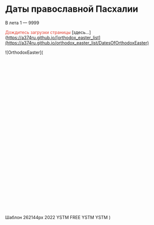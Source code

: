 Даты православной Пасхалии
===

  В лета 1 — 9999
  
<span style="color:#e34234">Дождитесь загрузки страницы</span> [здесь…](https://a374ru.github.io/[orthodox_easter_list](https://a374ru.github.io/orthodox_easter_list/DatesOfOrthodoxEaster)
  
  
![OrthodoxEaster](<svg
   width="511.00003"
   height="511.00003"
   viewBox="0 0 135.20209 135.20209"
   version="1.1"
   id="svg69"
   inkscape:version="1.2 (dc2aeda, 2022-05-15)"
   sodipodi:docname="easter.svg"
   inkscape:export-filename="ins-template-512x512.svg"
   inkscape:export-xdpi="96"
   inkscape:export-ydpi="96"
   xmlns:inkscape="http://www.inkscape.org/namespaces/inkscape"
   xmlns:sodipodi="http://sodipodi.sourceforge.net/DTD/sodipodi-0.dtd"
   xmlns:xlink="http://www.w3.org/1999/xlink"
   xmlns="http://www.w3.org/2000/svg"
   xmlns:svg="http://www.w3.org/2000/svg"
   xmlns:rdf="http://www.w3.org/1999/02/22-rdf-syntax-ns#"
   xmlns:cc="http://creativecommons.org/ns#"
   xmlns:dc="http://purl.org/dc/elements/1.1/">
  <title
     id="title66">XB 1-9999</title>
  <sodipodi:namedview
     id="namedview71"
     pagecolor="#fffafd"
     bordercolor="#000000"
     borderopacity="0.25"
     inkscape:showpageshadow="false"
     inkscape:pageopacity="1"
     inkscape:pagecheckerboard="false"
     inkscape:deskcolor="#d1d1d1"
     inkscape:document-units="px"
     showgrid="true"
     inkscape:zoom="0.68747343"
     inkscape:cx="362.92312"
     inkscape:cy="282.19272"
     inkscape:window-width="1120"
     inkscape:window-height="875"
     inkscape:window-x="394"
     inkscape:window-y="77"
     inkscape:window-maximized="0"
     inkscape:current-layer="layer1"
     guidehicolor="#e0e0e0"
     guidehiopacity="0.49803922"
     showborder="true">
    <inkscape:grid
       type="xygrid"
       id="grid73"
       empspacing="4"
       originx="0"
       originy="0"
       dotted="false"
       color="#7d7d7d"
       opacity="0.14901961"
       empcolor="#d4d4d4"
       empopacity="0.30196078"
       spacingx="2.6458333"
       spacingy="2.6458333" />
  </sodipodi:namedview>
  <defs
     id="defs66">
    <linearGradient
       inkscape:collect="always"
       id="linearGradient22367">
      <stop
         style="stop-color:#e34234;stop-opacity:0;"
         offset="0"
         id="stop22365" />
      <stop
         style="stop-color:#e34234;stop-opacity:1;"
         offset="1"
         id="stop22363" />
    </linearGradient>
    <linearGradient
       inkscape:collect="always"
       id="linearGradient19215">
      <stop
         style="stop-color:#fcfcc8;stop-opacity:1;"
         offset="0"
         id="stop19211" />
      <stop
         style="stop-color:#dce207;stop-opacity:0;"
         offset="1"
         id="stop19213" />
    </linearGradient>
    <filter
       inkscape:collect="always"
       style="color-interpolation-filters:sRGB"
       id="filter3791"
       x="-0.019908858"
       y="-0.028679706"
       width="1.0398177"
       height="1.0573595">
      <feGaussianBlur
         inkscape:collect="always"
         stdDeviation="1.0578951"
         id="feGaussianBlur3793" />
    </filter>
    <filter
       inkscape:collect="always"
       style="color-interpolation-filters:sRGB"
       id="filter17029"
       x="-0.21402995"
       y="-0.21402995"
       width="1.4280599"
       height="1.4280599">
      <feGaussianBlur
         inkscape:collect="always"
         stdDeviation="8.4391932"
         id="feGaussianBlur17031" />
    </filter>
    <radialGradient
       inkscape:collect="always"
       xlink:href="#linearGradient19215"
       id="radialGradient19217"
       cx="68.21447"
       cy="68.021935"
       fx="68.21447"
       fy="68.021935"
       r="68.011353"
       gradientUnits="userSpaceOnUse" />
    <linearGradient
       inkscape:collect="always"
       xlink:href="#linearGradient22367"
       id="linearGradient22369"
       x1="64.804901"
       y1="146.07104"
       x2="64.804901"
       y2="16.54546"
       gradientUnits="userSpaceOnUse" />
    <linearGradient
       inkscape:collect="always"
       xlink:href="#linearGradient22367"
       id="linearGradient22736"
       gradientUnits="userSpaceOnUse"
       x1="60.839111"
       y1="107.09533"
       x2="60.839111"
       y2="84.007942" />
    <linearGradient
       inkscape:collect="always"
       xlink:href="#linearGradient22367"
       id="linearGradient23635"
       gradientUnits="userSpaceOnUse"
       x1="64.804901"
       y1="146.07104"
       x2="64.804901"
       y2="16.54546" />
    <linearGradient
       inkscape:collect="always"
       xlink:href="#linearGradient22367"
       id="linearGradient23637"
       gradientUnits="userSpaceOnUse"
       x1="64.804901"
       y1="146.07104"
       x2="64.804901"
       y2="16.54546" />
    <linearGradient
       inkscape:collect="always"
       xlink:href="#linearGradient22367"
       id="linearGradient23639"
       gradientUnits="userSpaceOnUse"
       x1="64.804901"
       y1="146.07104"
       x2="64.804901"
       y2="16.54546" />
    <linearGradient
       inkscape:collect="always"
       xlink:href="#linearGradient22367"
       id="linearGradient23641"
       gradientUnits="userSpaceOnUse"
       x1="60.839111"
       y1="107.09533"
       x2="60.839111"
       y2="84.007942" />
    <linearGradient
       inkscape:collect="always"
       xlink:href="#linearGradient22367"
       id="linearGradient23643"
       gradientUnits="userSpaceOnUse"
       x1="60.839111"
       y1="107.09533"
       x2="60.839111"
       y2="84.007942" />
  </defs>
  <g
     inkscape:label="Слой 1"
     inkscape:groupmode="layer"
     id="layer1">
    <circle
       style="opacity:1;fill:url(#radialGradient19217);fill-opacity:1;fill-rule:evenodd;stroke:black;stroke-width:0.264583;stroke-dasharray:none;stroke-dashoffset:0;stroke-opacity:1;filter:url(#filter17029)"
       id="path15937"
       cx="68.21447"
       cy="68.021935"
       r="47.625" />
    <g
       id="g11220"
       inkscape:label="XB"
       transform="matrix(1,0,0,0.81708436,-1.3049001,-2.9357026)"
       style="opacity:0.925789;fill:url(#linearGradient22369);fill-opacity:1;stroke:none">
      <g
         aria-label="ХВ"
         transform="scale(0.89122874,1.1220464)"
         id="text473-1"
         style="font-size:114.684px;font-family:Clunya;-inkscape-font-specification:'Clunya, Normal';display:inline;opacity:0.582857;fill:url(#linearGradient23639);fill-rule:evenodd;stroke-width:0.264583;filter:url(#filter3791)">
        <path
           d="m 82.945185,31.729112 c -1.490892,-4.472676 -1.490892,-7.45446 -0.458736,-13.073976 0,-0.229368 0.114684,-0.458736 0.229368,-0.802788 0.114684,-0.229368 0.229368,-0.57342 0.229368,-0.917472 0.344052,-2.178996 -1.949628,-1.949628 -4.128623,-1.605576 -2.408364,0.114684 -5.275464,2.523048 -8.142564,5.963568 -2.8671,3.44052 -5.7342,7.798512 -8.142564,11.812452 L 51.177718,51.45476 33.401698,17.62298 h 4.58736 V 15.3293 H 15.510995 v 2.29368 h 4.587359 l 23.968956,45.529547 -8.257248,13.18866 c -0.344052,-0.114684 -0.688104,-0.114684 -1.032156,-0.229368 -0.344052,-0.114684 -0.802788,-0.114684 -1.14684,-0.114684 -4.58736,0 -8.142564,3.669888 -8.142564,8.142564 0,2.178996 0.802788,4.01394 2.29368,5.504832 l -5.390148,8.715984 c -1.72026,2.637735 -5.160779,2.981785 -7.569143,2.981785 v 2.29368 h 20.184383 v -2.29368 c -3.096468,0 -5.619516,-0.11469 -6.422304,-0.91747 -0.802788,-0.573423 -1.032156,-1.834947 -0.229368,-3.211155 l 3.096468,-5.275464 c 0.344052,0.114684 0.688104,0.114684 1.032156,0.114684 h 1.14684 c 4.472676,0 7.913196,-3.44052 7.913196,-7.913196 0,-2.178996 -0.688104,-4.01394 -2.064312,-5.504832 L 46.246306,67.510519 64.251694,101.3423 h -4.58736 v 2.29368 H 82.371765 V 101.3423 H 77.784406 L 53.24203,55.812751 62.187382,41.591936 c 2.29368,-3.669888 4.58736,-6.30762 6.88104,-7.913196 2.29368,-1.490892 4.128624,-2.29368 5.390148,-2.29368 1.949628,0 3.325836,0.458736 4.357992,0.917472 1.032156,0.57342 2.064311,1.14684 3.784571,1.605576 0.344052,0 0.57342,-0.229368 0.688104,-0.57342 0.114684,-0.344052 0,-0.917472 -0.344052,-1.605576 z"
           id="path23508"
           style="fill:url(#linearGradient23635)" />
        <path
           d="m 89.252762,103.63598 h 53.098688 c 0,0 0,-2.29368 0,-2.29368 h -4.58736 V 72.327247 l -28.44163,-13.418028 8.02788,-14.106131 c 7.45446,0 12.61524,-1.72026 15.82639,-4.357992 3.21116,-2.637732 4.58736,-6.30762 4.58736,-9.977508 0,-6.536988 -3.21115,-10.32156 -8.14256,-12.500556 -4.93141,-2.178996 -11.4684,-2.637732 -18.23476,-2.637732 -4.70204,0 -9.06003,0.802788 -12.271184,2.637732 -3.211152,1.834944 -5.275464,4.58736 -5.275464,8.715984 V 101.3423 h -4.58736 z M 126.41038,30.467588 c 0,2.637732 -1.03216,5.619516 -2.8671,8.02788 -1.83495,2.408364 -4.47268,4.128624 -7.79851,4.128624 l -8.71599,15.252971 V 28.173908 c 0,-4.702044 1.14684,-7.45446 2.75242,-8.945352 1.60557,-1.376208 3.44052,-1.605576 5.16078,-1.605576 3.5552,0 6.4223,0.57342 8.37193,2.408364 1.94963,1.834944 3.09647,5.046096 3.09647,10.436244 z m -1.83495,38.304455 V 101.3423 H 107.02878 V 60.514795 Z"
           id="path23510"
           style="fill:url(#linearGradient23637)" />
      </g>
      <g
         aria-label="ХВ"
         transform="scale(0.89122875,1.1220464)"
         id="text473"
         style="font-size:114.684px;font-family:Clunya;-inkscape-font-specification:'Clunya, Normal';fill:url(#linearGradient22736);fill-rule:evenodd;stroke-width:0.264583">
        <path
           d="m 82.945185,31.729112 c -1.490892,-4.472676 -1.490892,-7.45446 -0.458736,-13.073976 0,-0.229368 0.114684,-0.458736 0.229368,-0.802788 0.114684,-0.229368 0.229368,-0.57342 0.229368,-0.917472 0.344051,-2.178996 -1.949628,-1.949628 -4.128624,-1.605576 -2.408364,0.114684 -5.275464,2.523048 -8.142564,5.963568 -2.8671,3.44052 -5.7342,7.798512 -8.142564,11.812452 L 51.177717,51.45476 33.401697,17.62298 h 4.58736 V 15.3293 H 15.510994 v 2.29368 h 4.58736 l 23.968955,45.529547 -8.257248,13.18866 c -0.344052,-0.114684 -0.688104,-0.114684 -1.032156,-0.229368 -0.344052,-0.114684 -0.802788,-0.114684 -1.14684,-0.114684 -4.58736,0 -8.142564,3.669888 -8.142564,8.142564 0,2.178996 0.802788,4.01394 2.29368,5.504832 l -5.390147,8.715984 c -1.72026,2.637735 -5.16078,2.981785 -7.569144,2.981785 v 2.29368 h 20.184383 v -2.29368 c -3.096468,0 -5.619516,-0.11469 -6.422304,-0.91747 -0.802788,-0.573423 -1.032156,-1.834947 -0.229368,-3.211155 l 3.096468,-5.275464 c 0.344052,0.114684 0.688104,0.114684 1.032156,0.114684 h 1.14684 c 4.472676,0 7.913196,-3.44052 7.913196,-7.913196 0,-2.178996 -0.688104,-4.01394 -2.064312,-5.504832 L 46.246305,67.510519 64.251693,101.3423 h -4.58736 v 2.29368 h 22.707432 v -2.29368 h -4.58736 L 53.242029,55.812751 62.187381,41.591936 c 2.29368,-3.669888 4.58736,-6.30762 6.88104,-7.913196 2.29368,-1.490892 4.128624,-2.29368 5.390148,-2.29368 1.949628,0 3.325836,0.458736 4.357992,0.917472 1.032156,0.57342 2.064312,1.14684 3.784572,1.605576 0.344052,0 0.573419,-0.229368 0.688103,-0.57342 0.114684,-0.344052 0,-0.917472 -0.344051,-1.605576 z"
           id="path23513"
           style="fill:url(#linearGradient23641)" />
        <path
           d="m 89.252761,103.63598 h 53.098689 c 0,0 0,-2.29368 0,-2.29368 h -4.58736 V 72.327247 l -28.44163,-13.418028 8.02788,-14.106131 c 7.45446,0 12.61524,-1.72026 15.82639,-4.357992 3.21115,-2.637732 4.58736,-6.30762 4.58736,-9.977508 0,-6.536988 -3.21115,-10.32156 -8.14256,-12.500556 -4.93141,-2.178996 -11.4684,-2.637732 -18.23476,-2.637732 -4.70204,0 -9.06003,0.802788 -12.271185,2.637732 -3.211152,1.834944 -5.275464,4.58736 -5.275464,8.715984 V 101.3423 h -4.58736 z M 126.41038,30.467588 c 0,2.637732 -1.03216,5.619516 -2.8671,8.02788 -1.83495,2.408364 -4.47268,4.128624 -7.79851,4.128624 l -8.71599,15.252971 V 28.173908 c 0,-4.702044 1.14684,-7.45446 2.75242,-8.945352 1.60557,-1.376208 3.44052,-1.605576 5.16078,-1.605576 3.5552,0 6.4223,0.57342 8.37193,2.408364 1.94963,1.834944 3.09647,5.046096 3.09647,10.436244 z m -1.83495,38.304455 V 101.3423 H 107.02878 V 60.514795 Z"
           id="path23515"
           style="fill:url(#linearGradient23643)" />
      </g>
    </g>
    <g
       aria-label="а7-¤fцч7f "
       transform="scale(1.0919793,0.91576827)"
       id="text11276"
       style="font-size:24.4086px;font-family:Clunya;-inkscape-font-specification:'Clunya, Normal';opacity:0.71619;fill-rule:evenodd;stroke:black;stroke-width:0.505883;stroke-opacity:0.85098">
      <path
         d="m 30.34645,128.09253 c -0.463764,-2.24559 -0.87871,-5.27226 -1.04957,-9.00678 -0.02441,-0.21967 -0.09764,-0.43935 -0.366129,-0.43935 -0.17086,-0.0244 -0.512581,-0.0488 -0.87871,-0.0488 h -0.488172 -0.34172 c -0.219678,0 -0.317312,0.31731 -0.317312,0.48817 0,0.43936 0,0.75667 0.02441,0.97635 0.02441,0.21968 0.02441,0.48817 0.02441,0.82989 -0.561398,0.97634 -1.04957,1.83065 -1.488924,2.5385 -0.463764,0.73225 -0.854301,1.41569 -1.22043,2.05032 -0.268495,0.46376 -0.585807,1.1472 -0.805484,1.83064 -0.07323,0.21968 -0.146452,0.63463 -0.146452,0.95194 0,0.65903 0.366129,1.00075 1.073979,1.00075 0.414946,0 0.781075,-0.24409 1.073978,-0.63462 0.292903,-0.29291 0.561398,-0.61022 0.87871,-1.02516 0.317311,-0.39054 0.68344,-0.90312 1.171612,-1.6842 0.09764,0.61022 0.170861,1.07398 0.244086,1.44011 0.09763,0.73226 0.195269,1.1472 0.390538,1.61097 0.09763,0.21967 0.219677,0.34172 0.390538,0.34172 h 1.415698 c 0.70785,0 0.610215,-0.36613 0.414947,-1.22043 z m -2.97785,-2.97785 c -0.561397,0.97634 -1.171612,1.90387 -1.56215,2.22118 -0.292903,0.2685 -0.512581,0.34172 -0.927527,0.34172 -0.244086,0 -0.366129,-0.19527 -0.366129,-0.61021 0,-0.5614 0.146452,-0.95194 0.366129,-1.51334 0.17086,-0.41494 0.536989,-1.17161 0.951936,-1.95268 l 0.634623,-1.17162 c 0.195269,-0.39053 0.366129,-0.73226 0.536989,-1.04957 l 0.219678,2.05033 c 0.07323,0.70784 0.122043,1.26924 0.146451,1.68419 z"
         id="path23518" />
      <path
         d="m 30.883424,114.30167 c 0.07323,0 0.122043,-0.0732 0.122043,-0.19527 0,-0.14645 -0.04882,-0.21968 -0.122043,-0.21968 -0.02441,0 -0.07323,-0.0244 -0.122043,-0.0488 -0.07323,-0.0244 -0.146451,-0.0244 -0.219677,-0.0244 -0.195269,0.0244 -0.268495,-0.19527 -0.292903,-0.36613 -0.02441,-0.0976 -0.02441,-0.21968 -0.02441,-0.39054 v -0.48817 -0.51258 -0.46377 c 0,-0.17086 -0.02441,-0.2929 -0.195269,-0.36612 -0.219677,-0.0244 -0.488172,-0.0244 -0.854301,-0.0244 H 28.34493 c -0.09764,0 -0.17086,0.14645 -0.17086,0.24408 0,0.12205 0,0.2685 0.02441,0.43936 0,0.34172 0.02441,0.70785 0.02441,1.02516 0,0.2929 0,0.48817 -0.04882,0.68344 -0.02441,0.12204 -0.09764,0.17086 -0.195269,0.17086 -0.976344,0 -2.196774,-0.0244 -3.368387,-0.0732 -1.171613,-0.0488 -2.27,-0.12204 -3.051075,-0.31731 -0.268494,-0.0732 -0.390537,0.34172 -0.02441,0.61022 0.07323,0.0732 0.09763,0.14645 0.07323,0.26849 -0.02441,0.12204 -0.04882,0.21968 -0.04882,0.31731 0,0.34172 0.02441,0.63463 0.04882,0.8543 0.02441,0.21968 0.02441,0.41495 0,0.53699 0,0.12205 0.07323,0.19527 0.195269,0.19527 0.414946,0.0732 1.318065,0.0976 1.684194,0.0244 0.07323,-0.0244 0.122043,-0.0976 0.122043,-0.19527 -0.02441,-0.24408 -0.04882,-0.51258 -0.04882,-0.80548 0,-0.2929 0.02441,-0.53699 0.04882,-0.70785 0,-0.12204 0.04882,-0.17086 0.17086,-0.17086 0.976344,0.0244 2.318817,0.0488 3.66129,0.0488 1.293655,0 2.587311,-0.0244 3.441612,-0.0488 z"
         id="path23520" />
      <path
         d="m 32.616421,129.09328 h 6.541505 v -1.24484 h -6.541505 z"
         id="path23522" />
      <path
         d="m 45.186809,129.55704 0.610215,-0.78107 c -0.292904,-0.21968 -0.659032,-0.46376 -1.098387,-0.78108 0.195269,-0.36613 0.414946,-0.68344 0.585806,-0.92752 0.17086,-0.19527 0.292903,-0.43936 0.390538,-0.61022 l -0.87871,-0.51258 c -0.17086,0.36613 -0.51258,0.82989 -0.927527,1.4157 -0.219677,-0.12204 -0.414946,-0.26849 -0.610215,-0.41495 -0.195268,-0.12204 -0.366129,-0.24408 -0.488172,-0.34172 l -0.610215,0.78108 c 0.122043,0.12204 0.317312,0.24408 0.53699,0.39054 0.195268,0.14645 0.414946,0.2929 0.610215,0.46376 -0.70785,1.07398 -0.829893,1.29366 -1.000753,1.53774 -0.219677,-0.12204 -0.414946,-0.26849 -0.585806,-0.41495 -0.170861,-0.14645 -0.341721,-0.26849 -0.488172,-0.31731 l -0.683441,0.75667 c 0.146451,0.0976 0.317312,0.21968 0.536989,0.34172 0.244086,0.19527 0.463763,0.31731 0.659032,0.46376 -0.195269,0.34172 -0.390537,0.61022 -0.536989,0.90312 l -0.390538,0.61022 0.951936,0.51258 c 0.146451,-0.36613 0.439355,-0.8299 0.829892,-1.4157 0.414946,0.31731 0.70785,0.51258 1.025161,0.68344 l 0.634624,-0.75667 -1.122796,-0.73226 c 0.170861,-0.2929 0.292904,-0.56139 1.025162,-1.56215 z"
         id="path23524" />
      <path
         d="m 63.395617,128.77597 c -0.02441,-0.0244 -0.09763,-0.0488 -0.219677,-0.0732 -1.000753,-0.0244 -1.977097,-0.0732 -2.904623,-0.0976 l -2.636129,-0.0732 c -0.09763,-2.95344 -0.561398,-5.63838 -1.147204,-7.54225 -0.292904,-0.95194 -0.610215,-1.6842 -0.951936,-2.22119 -0.683441,-1.04957 -1.122795,-0.87871 -1.586559,0 -0.488172,0.87871 -0.903118,2.61172 -1.196021,5.19903 -0.146452,1.29366 -0.219678,2.80699 -0.244086,4.54 l -5.516344,0.12205 c -0.17086,0 -0.195269,0.21967 -0.195269,0.41494 0,0.17086 0.04882,0.34172 0.170861,0.34172 -0.02441,0 -0.02441,0.0244 -0.02441,0.0488 l -0.04882,4.29591 c -0.07323,0.29291 0.17086,0.39054 0.366129,0.39054 h 0.781075 c 0.244086,0 0.536989,0 0.854301,0.0244 0.292903,0 0.439355,-0.31731 0.439355,-0.61021 l -0.07323,-1.09839 c -0.02441,-0.63463 -0.04882,-1.24484 -0.09763,-1.87946 -0.02441,-0.31732 -0.07323,-0.65904 -0.09764,-1.04957 0,-0.0244 0,-0.0732 -0.02441,-0.12205 -0.02441,-0.0488 -0.02441,-0.0732 0,-0.0732 l 1.659784,-0.0732 c 0.610215,0 1.293656,-0.0244 2.050323,-0.0488 0.17086,0.43936 0.34172,0.85431 0.463763,1.22043 0.268495,0.75667 0.512581,1.44011 0.829893,2.17237 0.17086,0.36613 0.366129,0.78108 0.610215,1.19602 0.04882,0.0732 0.146451,0.12204 0.317311,0.12204 0.170861,0 0.268495,-0.0488 0.341721,-0.12204 0.585806,-0.90312 1.04957,-1.58656 1.39129,-2.27 0.34172,-0.68344 0.585806,-1.36688 0.805484,-2.27 1.196021,0 2.44086,0.0732 3.539247,0.14645 0.04882,0.0244 0.07323,0.0732 0.07323,0.0976 -0.02441,0.0244 0,0.0488 0.02441,0.0732 0.07323,0.34172 0.122043,0.65904 0.195269,0.92753 0.09763,0.58581 0.195269,1.04957 0.292903,1.58656 0.04882,0.26849 0.09763,0.58581 0.17086,0.90312 0.02441,0.36613 0.439355,0.2929 0.463764,0 l 0.366129,-1.80624 c 0.122043,-0.58581 0.317312,-1.19602 0.585806,-1.85505 0.02441,-0.0732 0.04882,-0.12205 0.09764,-0.19527 0.07323,-0.12204 0.122043,-0.24409 0.07323,-0.34172 z m -6.980859,-0.0732 c -0.903118,0.21968 -1.879462,0.17086 -2.977849,-0.12204 -0.07323,0 -0.09763,-0.0244 -0.122043,-0.0488 0,-1.12279 0.146451,-2.51408 0.366129,-3.61247 0.09763,-0.5614 0.219677,-1.02516 0.390537,-1.39129 0.17086,-0.36613 0.341721,-0.53699 0.561398,-0.53699 0.488172,0 0.976344,0.8543 1.366882,1.9771 0.366129,1.12279 0.634623,2.53849 0.634623,3.61247 -0.09763,0.0732 -0.17086,0.0976 -0.219677,0.12204 z"
         id="path23526" />
      <path
         d="m 76.869144,129.31296 c 0.02441,-0.19527 0,-0.70785 -0.195269,-0.73226 -0.219677,-0.0244 -0.463763,-0.0244 -0.732258,0.0244 -0.536989,0.0976 -0.927527,0.0244 -1.318064,0 -0.195269,-0.0244 -0.292904,-0.12204 -0.292904,-0.2929 -0.17086,-2.61173 -0.219677,-5.56517 0.04882,-9.29968 0,-0.17086 -0.02441,-0.34172 -0.195269,-0.34172 -0.09763,0 -0.244086,0 -0.414946,-0.0244 -0.366129,0 -0.756667,0.0244 -1.122796,0.0244 -0.17086,0.0244 -0.317312,0.0244 -0.439355,0.0488 -0.09763,0.0244 -0.09763,0.17086 -0.09763,0.2929 0,1.83064 -0.04882,3.53925 -0.122043,5.07699 -0.09764,1.56215 -0.122043,2.95344 -0.07323,4.17387 0.07323,0.19527 -0.17086,0.31731 -0.366129,0.31731 h -3.31957 c -0.219677,0 -0.292903,-0.24409 -0.366129,-0.43936 -0.292903,-2.70935 -0.390537,-5.3943 -0.122043,-8.98236 0.07323,-0.19527 0.02441,-0.48817 -0.244086,-0.48817 -0.195268,0 -0.585806,0.0244 -0.976344,0.0488 -0.390537,0.0244 -0.756666,0.0732 -0.951935,0.0976 -0.195269,0.0732 -0.244086,0.19527 -0.268495,0.39054 -0.122043,3.49043 -0.122043,6.59032 0.09763,9.73903 0,0.17086 0.02441,0.31731 0.195269,0.31731 h 8.860321 c 0.244086,0 0.366129,0.0732 0.366129,0.24409 0.02441,0.97634 0,1.68419 -0.07322,2.41645 -0.07323,0.73226 -0.122043,1.46451 -0.122043,2.36763 0,0.78108 0.07322,1.65979 0.17086,2.41645 0.09763,0.75667 0.195269,1.36689 0.268494,1.58656 0.122043,0.14645 0.195269,0.14645 0.244086,0 0.07323,-1.00075 0.170861,-1.78183 0.292904,-2.51408 0.122043,-0.73226 0.317311,-1.44011 0.585806,-2.48968 0.195269,-0.75667 0.34172,-1.34247 0.439355,-1.95269 0.09763,-0.61021 0.17086,-1.22043 0.244086,-2.02591 z"
         id="path23528" />
      <path
         d="m 87.218365,129.06887 c -0.122043,-1.09839 -0.219678,-2.05032 -0.292903,-3.02666 -0.09763,-0.95194 -0.122043,-1.95269 -0.122043,-3.19753 0,-0.78108 0.04882,-1.36688 0.09763,-1.9771 0.04882,-0.5858 0.09763,-1.17161 0.122043,-1.92828 0,-0.12204 -0.02441,-0.2929 -0.195269,-0.2929 -0.317312,0 -0.634623,0 -0.927527,-0.0244 -0.292903,0 -0.659032,0.0488 -1.073978,0.12204 -0.122043,0 -0.219677,0.12205 -0.219677,0.21968 -0.07323,1.24484 -0.09763,2.44086 -0.122043,3.6857 -0.87871,-0.0976 -1.708602,-0.34172 -2.465269,-1.09839 -0.756666,-0.78107 -0.854301,-1.61096 -0.927527,-2.58731 0,-0.12204 -0.04882,-0.19527 -0.122043,-0.21968 -0.659032,0 -1.171612,0.0244 -1.830645,0.12205 -0.195268,0 -0.390537,0.19527 -0.292903,0.36613 0.390538,1.26924 0.829893,1.85505 1.879462,2.63612 1.171613,0.90312 2.489678,1.24484 3.734516,1.26925 -0.02441,2.02592 0,4.02742 0.07323,5.98011 0,0.0732 0.07323,0.19527 0.146451,0.19527 h 2.294409 c 0.17086,0 0.244086,-0.14645 0.244086,-0.24409 z"
         id="path23530" />
      <path
         d="m 87.58446,114.30167 c 0.07323,0 0.122043,-0.0732 0.122043,-0.19527 0,-0.14645 -0.04882,-0.21968 -0.122043,-0.21968 -0.02441,0 -0.07323,-0.0244 -0.122043,-0.0488 -0.07323,-0.0244 -0.146452,-0.0244 -0.219678,-0.0244 -0.195268,0.0244 -0.268494,-0.19527 -0.292903,-0.36613 -0.02441,-0.0976 -0.02441,-0.21968 -0.02441,-0.39054 v -0.48817 -0.51258 -0.46377 c 0,-0.17086 -0.02441,-0.2929 -0.195269,-0.36612 -0.219678,-0.0244 -0.488172,-0.0244 -0.854301,-0.0244 h -0.829893 c -0.09763,0 -0.17086,0.14645 -0.17086,0.24408 0,0.12205 0,0.2685 0.02441,0.43936 0,0.34172 0.02441,0.70785 0.02441,1.02516 0,0.2929 0,0.48817 -0.04882,0.68344 -0.02441,0.12204 -0.09763,0.17086 -0.195269,0.17086 -0.976344,0 -2.196774,-0.0244 -3.368386,-0.0732 -1.171613,-0.0488 -2.27,-0.12204 -3.051075,-0.31731 -0.268495,-0.0732 -0.390538,0.34172 -0.02441,0.61022 0.07323,0.0732 0.09763,0.14645 0.07323,0.26849 -0.02441,0.12204 -0.04882,0.21968 -0.04882,0.31731 0,0.34172 0.02441,0.63463 0.04882,0.8543 0.02441,0.21968 0.02441,0.41495 0,0.53699 0,0.12205 0.07323,0.19527 0.195269,0.19527 0.414946,0.0732 1.318064,0.0976 1.684193,0.0244 0.07323,-0.0244 0.122043,-0.0976 0.122043,-0.19527 -0.02441,-0.24408 -0.04882,-0.51258 -0.04882,-0.80548 0,-0.2929 0.02441,-0.53699 0.04882,-0.70785 0,-0.12204 0.04882,-0.17086 0.17086,-0.17086 0.976344,0.0244 2.318817,0.0488 3.66129,0.0488 1.293656,0 2.587312,-0.0244 3.441613,-0.0488 z"
         id="path23532" />
      <path
         d="m 105.76886,128.77597 c -0.0244,-0.0244 -0.0976,-0.0488 -0.21968,-0.0732 -1.00075,-0.0244 -1.9771,-0.0732 -2.90462,-0.0976 l -2.63613,-0.0732 c -0.09764,-2.95344 -0.561401,-5.63838 -1.147207,-7.54225 -0.292903,-0.95194 -0.610215,-1.6842 -0.951935,-2.22119 -0.683441,-1.04957 -1.122796,-0.87871 -1.586559,0 -0.488172,0.87871 -0.903118,2.61172 -1.196022,5.19903 -0.146451,1.29366 -0.219677,2.80699 -0.244086,4.54 l -5.516343,0.12205 c -0.17086,0 -0.195269,0.21967 -0.195269,0.41494 0,0.17086 0.04882,0.34172 0.17086,0.34172 -0.02441,0 -0.02441,0.0244 -0.02441,0.0488 l -0.04882,4.29591 c -0.07322,0.29291 0.170861,0.39054 0.366129,0.39054 h 0.781076 c 0.244086,0 0.536989,0 0.854301,0.0244 0.292903,0 0.439354,-0.31731 0.439354,-0.61021 l -0.07322,-1.09839 c -0.02441,-0.63463 -0.04882,-1.24484 -0.09764,-1.87946 -0.02441,-0.31732 -0.07323,-0.65904 -0.09763,-1.04957 0,-0.0244 0,-0.0732 -0.02441,-0.12205 -0.02441,-0.0488 -0.02441,-0.0732 0,-0.0732 l 1.659785,-0.0732 c 0.610215,0 1.293656,-0.0244 2.050322,-0.0488 0.170861,0.43936 0.341721,0.85431 0.463764,1.22043 0.268494,0.75667 0.51258,1.44011 0.829892,2.17237 0.17086,0.36613 0.366129,0.78108 0.610215,1.19602 0.04882,0.0732 0.146452,0.12204 0.317312,0.12204 0.17086,0 0.268495,-0.0488 0.34172,-0.12204 0.585807,-0.90312 1.04957,-1.58656 1.39129,-2.27 0.341721,-0.68344 0.585807,-1.36688 0.805484,-2.27 1.196027,0 2.440857,0.0732 3.539247,0.14645 0.0488,0.0244 0.0732,0.0732 0.0732,0.0976 -0.0244,0.0244 0,0.0488 0.0244,0.0732 0.0732,0.34172 0.12204,0.65904 0.19526,0.92753 0.0976,0.58581 0.19527,1.04957 0.29291,1.58656 0.0488,0.26849 0.0976,0.58581 0.17086,0.90312 0.0244,0.36613 0.43935,0.2929 0.46376,0 l 0.36613,-1.80624 c 0.12204,-0.58581 0.31731,-1.19602 0.58581,-1.85505 0.0244,-0.0732 0.0488,-0.12205 0.0976,-0.19527 0.0732,-0.12204 0.12204,-0.24409 0.0732,-0.34172 z m -6.980863,-0.0732 c -0.903118,0.21968 -1.879462,0.17086 -2.977849,-0.12204 -0.07323,0 -0.09763,-0.0244 -0.122043,-0.0488 0,-1.12279 0.146452,-2.51408 0.366129,-3.61247 0.09764,-0.5614 0.219678,-1.02516 0.390538,-1.39129 0.17086,-0.36613 0.34172,-0.53699 0.561398,-0.53699 0.488172,0 0.976344,0.8543 1.366881,1.9771 0.366129,1.12279 0.634624,2.53849 0.634624,3.61247 -0.09764,0.0732 -0.170861,0.0976 -0.219678,0.12204 z"
         id="path23534" />
    </g>
  </g>
  <metadata
     id="metadata64">
    <rdf:RDF>
      <cc:Work
         rdf:about="">
        <dc:title>Шаблон 262144px</dc:title>
        <dc:date>2022</dc:date>
        <dc:creator>
          <cc:Agent>
            <dc:title>YSTM</dc:title>
          </cc:Agent>
        </dc:creator>
        <dc:rights>
          <cc:Agent>
            <dc:title>FREE</dc:title>
          </cc:Agent>
        </dc:rights>
        <dc:publisher>
          <cc:Agent>
            <dc:title>YSTM</dc:title>
          </cc:Agent>
        </dc:publisher>
        <dc:subject>
          <rdf:Bag>
            <rdf:li>YSTM</rdf:li>
          </rdf:Bag>
        </dc:subject>
      </cc:Work>
    </rdf:RDF>
  </metadata>
</svg>)
